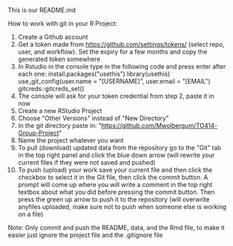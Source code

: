 This is our README.md

How to work with git in your R Project:

1. Create a Github account
2. Get a token made from https://github.com/settings/tokens/ (select repo, user, and workflow). Set the expiry for a few months and copy the generated token somewhere
2. In Rstudio in the console type in the following code and press enter after each one: 
install.packages("usethis")
library(usethis)
use_git_config(user.name = "[USERNAME]", user.email = "[EMAIL")
gitcreds::gitcreds_set()
3. The console will ask for your token credential from step 2, paste it in now
4. Create a new RStudio Project
5. Choose "Other Versions" instead of "New Directory"
6. In the git directory paste in: "https://github.com/Mwolbergum/TO414-Group-Project"
7. Name the project whatever you want
8. To pull (download) updated data from the repository go to the "Git" tab in the top right panel and click the blue down arrow (will rewrite your current files if they were not saved and pushed)
9. To push (upload) your work save your current file and then click the checkbox to select it in the Git file, then click the commit button. A prompt will come up where you will write a comment in the top right textbox about what you did before pressing the commit button. Then press the green up arrow to push it to the repository (will overwrite anyfiles uploaded, make sure not to push when someone else is working on a file)

Note: Only commit and push the README, data, and the Rmd file, to make it easier just ignore the project file and the .gitignore file
